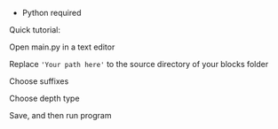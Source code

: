 * Python required

Quick tutorial:

Open main.py in a text editor

Replace ```'Your path here'``` to the source directory of your blocks folder

Choose suffixes

Choose depth type

Save, and then run program
